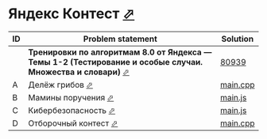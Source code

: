 # Яндекс Контест [⬀](https://contest.yandex.ru/)


| ID | Problem statement                                                                                                                                              | Solution                     |
|----|----------------------------------------------------------------------------------------------------------------------------------------------------------------|------------------------------|
|    | **Тренировки по алгоритмам 8.0 от Яндекса — Темы 1-2 (Тестирование и особые случаи. Множества и словари)** [⬀](https://contest.yandex.ru/contest/80939/enter/) | [80939](80939/)              |
| A  | Делёж грибов [⬀](https://contest.yandex.ru/contest/80939/problems/A/)                                                                                          | [main.cpp](80939/A/main.cpp) |
| B  | Мамины поручения [⬀](https://contest.yandex.ru/contest/80939/problems/B/)                                                                                      | [main.js](80939/B/main.js)   |
| C  | Кибербезопасность [⬀](https://contest.yandex.ru/contest/80939/problems/C/)                                                                                     | [main.js](80939/C/main.js)   |
| D  | Отборочный контест [⬀](https://contest.yandex.ru/contest/80939/problems/D/)                                                                                    | [main.cpp](80939/D/main.cpp) |

